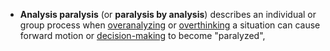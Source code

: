 - **Analysis paralysis** (or **paralysis by analysis**) describes an individual or group process when [overanalyzing]() or [overthinking]() a situation can cause forward motion or [decision-making]() to become "paralyzed",
